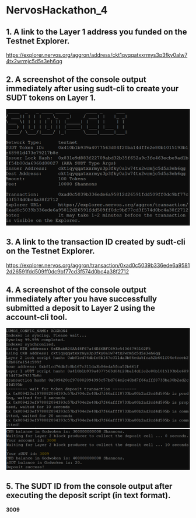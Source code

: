 # NervosHackathon_4

## 1. A link to the Layer 1 address you funded on the Testnet Explorer.

https://explorer.nervos.org/aggron/address/ckt1qyqqatxxrmys3p3fky0alw74tx2wrmjc5d5s3eh6qg

## 2. A screenshot of the console output immediately after using sudt-cli to create your SUDT tokens on Layer 1.

![](1.png)

## 3. A link to the transaction ID created by sudt-cli on the Testnet Explorer.

 
https://explorer.nervos.org/aggron/transaction/0xad0c5039b336ede6a95812d26591fdd509ff0dc9bf77cd3f574d0bc4a38f2712


## 4. A screenshot of the console output immediately after you have successfully submitted a deposit to Layer 2 using the account-cli tool.

![](2.png)
![](3.png)

## 5. The SUDT ID from the console output after executing the deposit script (in text format).

 <b>3009</b> <br><br>
